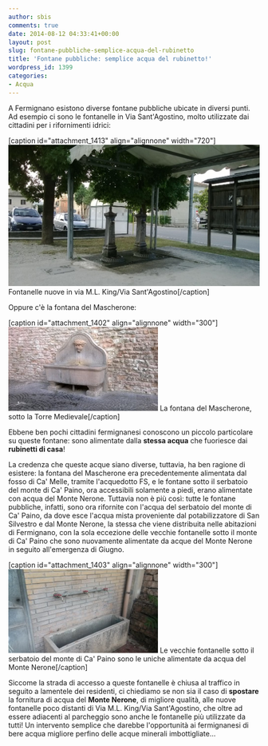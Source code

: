 ```yaml
---
author: sbis
comments: true
date: 2014-08-12 04:33:41+00:00
layout: post
slug: fontane-pubbliche-semplice-acqua-del-rubinetto
title: 'Fontane pubbliche: semplice acqua del rubinetto!'
wordpress_id: 1399
categories:
- Acqua
---
```


A Fermignano esistono diverse fontane pubbliche ubicate in diversi punti. Ad esempio ci sono le fontanelle in Via Sant'Agostino, molto utilizzate dai cittadini per i rifornimenti idrici:

[caption id="attachment_1413" align="alignnone" width="720"][![](/images/2014/08/906658_595697480543111_6670766220602866856_o-1024x575.jpg)](/images/2014/08/906658_595697480543111_6670766220602866856_o.jpg) Fontanelle nuove in via M.L. King/Via Sant'Agostino[/caption]

Oppure c'è la fontana del Mascherone:

[caption id="attachment_1402" align="alignnone" width="300"][![La fontana del Mascheron, sotto la Torre Romana](/images/2014/08/el_mascheron-300x168.jpg)](/images/2014/08/el_mascheron.jpg) La fontana del Mascherone, sotto la Torre Medievale[/caption]

Ebbene ben pochi cittadini fermignanesi conoscono un piccolo particolare su queste fontane: sono alimentate dalla **stessa acqua** che fuoriesce dai **rubinetti di casa**!

La credenza che queste acque siano diverse, tuttavia, ha ben ragione di esistere: la fontana del Mascherone era precedentemente alimentata dal fosso di Ca' Melle, tramite l'acquedotto FS, e le fontane sotto il serbatoio del monte di Ca' Paino, ora accessibili solamente a piedi, erano alimentate con acqua del Monte Nerone. Tuttavia non è più così: tutte le fontane pubbliche, infatti, sono ora rifornite con l'acqua del serbatoio del monte di Ca' Paino, da dove esce l'acqua mista proveniente dal potabilizzatore di San Silvestro e dal Monte Nerone, la stessa che viene distribuita nelle abitazioni di Fermignano, con la sola eccezione delle vecchie fontanelle sotto il monte di Ca' Paino che sono nuovamente alimentate da acque del Monte Nerone in seguito all'emergenza di Giugno.

[caption id="attachment_1403" align="alignnone" width="300"][![Le fontanelle sotto il serbatoio di Ca Paino sono le uniche alimentate da acqua del Monte Nerone](/images/2014/08/20140811_191414-300x168.jpg)](/images/2014/08/20140811_191414.jpg) Le vecchie fontanelle sotto il serbatoio del monte di Ca' Paino sono le uniche alimentate da acqua del Monte Nerone[/caption]

Siccome la strada di accesso a queste fontanelle è chiusa al traffico in seguito a lamentele dei residenti, ci chiediamo se non sia il caso di **spostare** la fornitura di acqua del **Monte Nerone**, di migliore qualità, alle nuove fontanelle poco distanti di Via M.L. King/Via Sant'Agostino, che oltre ad essere adiacenti al parcheggio sono anche le fontanelle più utilizzate da tutti! Un intervento semplice che darebbe l'opportunità ai fermignanesi di bere acqua migliore perfino delle acque minerali imbottigliate...
